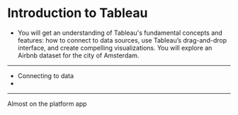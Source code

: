 # Introduction to Tableau   

* You will get an understanding of Tableau's fundamental concepts and features: how to connect to data sources, use Tableau’s drag-and-drop interface, and create compelling visualizations. You will explore an Airbnb dataset for the city of Amsterdam.
---
* Connecting to data
* 
---
Almost on the platform app
